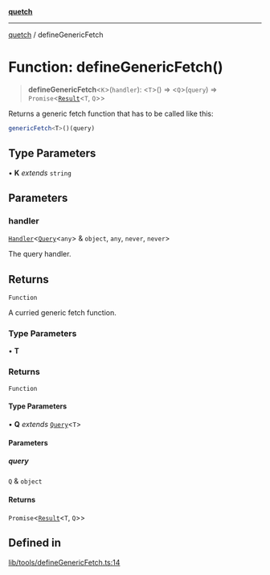 [**quetch**](../README.md)

***

[quetch](../README.md) / defineGenericFetch

# Function: defineGenericFetch()

> **defineGenericFetch**\<`K`\>(`handler`): \<`T`\>() => \<`Q`\>(`query`) => `Promise`\<[`Result`](../type-aliases/Result.md)\<`T`, `Q`\>\>

Returns a generic fetch function that has to be called like this:
```ts
genericFetch<T>()(query)
```

## Type Parameters

• **K** *extends* `string`

## Parameters

### handler

[`Handler`](../type-aliases/Handler.md)\<[`Query`](../type-aliases/Query.md)\<`any`\> & `object`, `any`, `never`, `never`\>

The query handler.

## Returns

`Function`

A curried generic fetch function.

### Type Parameters

• **T**

### Returns

`Function`

#### Type Parameters

• **Q** *extends* [`Query`](../type-aliases/Query.md)\<`T`\>

#### Parameters

##### query

`Q` & `object`

#### Returns

`Promise`\<[`Result`](../type-aliases/Result.md)\<`T`, `Q`\>\>

## Defined in

[lib/tools/defineGenericFetch.ts:14](https://github.com/nevoland/quetch/blob/3b1cd3aac672a1a4d2ad52892d4fa09995f51627/lib/tools/defineGenericFetch.ts#L14)
